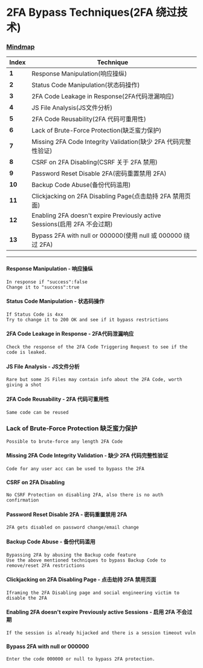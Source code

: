 # 2FA Bypass Techniques(2FA 绕过技术)

### [Mindmap](https://mm.tt/1736437018?t=SEeZOmvt01)

Index | Technique
--- | ---
**1** | Response Manipulation(响应操纵)
**2** | Status Code Manipulation(状态码操作)
**3** | 2FA Code Leakage in Response(2FA代码泄漏响应)
**4** | JS File Analysis(JS文件分析)
**5** | 2FA Code Reusability(2FA 代码可重用性)
**6** | Lack of Brute-Force Protection(缺乏蛮力保护)
**7** | Missing 2FA Code Integrity Validation(缺少 2FA 代码完整性验证)
**8** | CSRF on 2FA Disabling(CSRF 关于 2FA 禁用)
**9** | Password Reset Disable 2FA(密码重置禁用 2FA)
**10** | Backup Code Abuse(备份代码滥用)
**11** | Clickjacking on 2FA Disabling Page(点击劫持 2FA 禁用页面)
**12** | Enabling 2FA doesn't expire Previously active Sessions(启用 2FA 不会过期)
**13** | Bypass 2FA with null or 000000(使用 null 或 000000 绕过 2FA)
___
#### Response Manipulation - 响应操纵
```
In response if "success":false
Change it to "success":true
```

#### Status Code Manipulation - 状态码操作

```
If Status Code is 4xx
Try to change it to 200 OK and see if it bypass restrictions
```
#### 2FA Code Leakage in Response - 2FA代码泄漏响应
```
Check the response of the 2FA Code Triggering Request to see if the code is leaked.
```
#### JS File Analysis - JS文件分析
```
Rare but some JS Files may contain info about the 2FA Code, worth giving a shot
```
#### 2FA Code Reusability - 2FA 代码可重用性
```
Same code can be reused
```
### Lack of Brute-Force Protection 缺乏蛮力保护
```
Possible to brute-force any length 2FA Code
```
#### Missing 2FA Code Integrity Validation - 缺少 2FA 代码完整性验证
```
Code for any user acc can be used to bypass the 2FA
```
#### CSRF on 2FA Disabling
```
No CSRF Protection on disabling 2FA, also there is no auth confirmation
```
#### Password Reset Disable 2FA - 密码重置禁用 2FA
```
2FA gets disabled on password change/email change
```
#### Backup Code Abuse - 备份代码滥用
```
Bypassing 2FA by abusing the Backup code feature
Use the above mentioned techniques to bypass Backup Code to remove/reset 2FA restrictions
```
#### Clickjacking on 2FA Disabling Page - 点击劫持 2FA 禁用页面
```
Iframing the 2FA Disabling page and social engineering victim to disable the 2FA
```
#### Enabling 2FA doesn't expire Previously active Sessions - 启用 2FA 不会过期
```
If the session is already hijacked and there is a session timeout vuln
```
#### Bypass 2FA with null or 000000
```
Enter the code 000000 or null to bypass 2FA protection.
```

